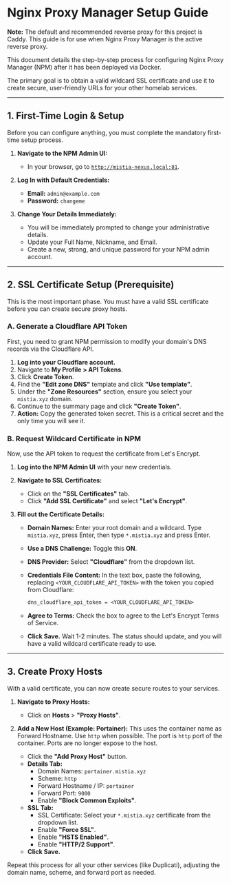 # Nginx Proxy Manager Setup Guide

**Note:** The default and recommended reverse proxy for this project is Caddy. This guide is for use when Nginx Proxy Manager is the active reverse proxy.

This document details the step-by-step process for configuring Nginx Proxy Manager (NPM) after it has been deployed via Docker.

The primary goal is to obtain a valid wildcard SSL certificate and use it to create secure, user-friendly URLs for your other homelab services.

---

## 1. First-Time Login & Setup

Before you can configure anything, you must complete the mandatory first-time setup process.

1. **Navigate to the NPM Admin UI:**
    * In your browser, go to [`http://mistia-nexus.local:81`](http://mistia-nexus.local:81).

2. **Log In with Default Credentials:**
    * **Email:** `admin@example.com`
    * **Password:** `changeme`

3. **Change Your Details Immediately:**
    * You will be immediately prompted to change your administrative details.
    * Update your Full Name, Nickname, and Email.
    * Create a new, strong, and unique password for your NPM admin account.

---

## 2. SSL Certificate Setup (Prerequisite)

This is the most important phase. You must have a valid SSL certificate before you can create secure proxy hosts.

### A. Generate a Cloudflare API Token

First, you need to grant NPM permission to modify your domain's DNS records via the Cloudflare API.

1. **Log into your Cloudflare account.**
2. Navigate to **My Profile > API Tokens**.
3. Click **Create Token**.
4. Find the **"Edit zone DNS"** template and click **"Use template"**.
5. Under the **"Zone Resources"** section, ensure you select your `mistia.xyz` domain.
6. Continue to the summary page and click **"Create Token"**.
7. **Action:** Copy the generated token secret. This is a critical secret and the only time you will see it.

### B. Request Wildcard Certificate in NPM

Now, use the API token to request the certificate from Let's Encrypt.

1. **Log into the NPM Admin UI** with your new credentials.

2. **Navigate to SSL Certificates:**
    * Click on the **"SSL Certificates"** tab.
    * Click **"Add SSL Certificate"** and select **"Let's Encrypt"**.

3. **Fill out the Certificate Details:**
    * **Domain Names:** Enter your root domain and a wildcard. Type `mistia.xyz`, press Enter, then type `*.mistia.xyz` and press Enter.
    * **Use a DNS Challenge:** Toggle this **ON**.
    * **DNS Provider:** Select **"Cloudflare"** from the dropdown list.
    * **Credentials File Content:** In the text box, paste the following, replacing `<YOUR_CLOUDFLARE_API_TOKEN>` with the token you copied from Cloudflare:

        ```txt
        dns_cloudflare_api_token = <YOUR_CLOUDFLARE_API_TOKEN>
        ```

    * **Agree to Terms:** Check the box to agree to the Let's Encrypt Terms of Service.
    * **Click Save.** Wait 1-2 minutes. The status should update, and you will have a valid wildcard certificate ready to use.

---

## 3. Create Proxy Hosts

With a valid certificate, you can now create secure routes to your services.

1. **Navigate to Proxy Hosts:**
    * Click on **Hosts** > **"Proxy Hosts"**.

2. **Add a New Host (Example: Portainer):**
   This uses the container name as Forward Hostname. Use `http` when possible. The port is `http` port of the container. Ports are no longer expose to the host.

    * Click the **"Add Proxy Host"** button.
    * **Details Tab:**
        * Domain Names: `portainer.mistia.xyz`
        * Scheme: `http`
        * Forward Hostname / IP: `portainer`
        * Forward Port: `9000`
        * Enable **"Block Common Exploits"**.
    * **SSL Tab:**
        * SSL Certificate: Select your `*.mistia.xyz` certificate from the dropdown list.
        * Enable **"Force SSL"**.
        * Enable **"HSTS Enabled"**.
        * Enable **"HTTP/2 Support"**.
    * **Click Save.**

Repeat this process for all your other services (like Duplicati), adjusting the domain name, scheme, and forward port as needed.
